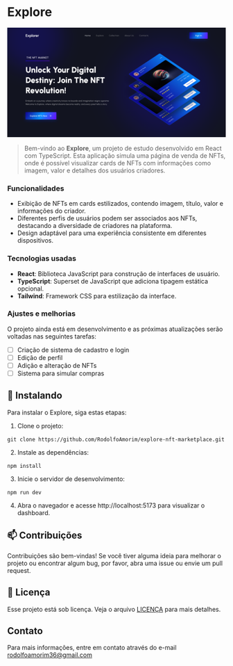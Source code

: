 # Explore

<img src="https://raw.githubusercontent.com/RodolfoAmorim/assets/master/explore/cover.png" alt="Exemplo imagem">

> Bem-vindo ao **Explore**, um projeto de estudo desenvolvido em React com TypeScript. Esta aplicação simula uma página de venda de NFTs, onde é possível visualizar cards de NFTs com informações como imagem, valor e detalhes dos usuários criadores.

### Funcionalidades

- Exibição de NFTs em cards estilizados, contendo imagem, título, valor e informações do criador.
- Diferentes perfis de usuários podem ser associados aos NFTs, destacando a diversidade de criadores na plataforma.
- Design adaptável para uma experiência consistente em diferentes dispositivos.

### Tecnologias usadas

- **React**: Biblioteca JavaScript para construção de interfaces de usuário.
- **TypeScript**: Superset de JavaScript que adiciona tipagem estática opcional.
- **Tailwind**: Framework CSS para estilização da interface.

### Ajustes e melhorias

O projeto ainda está em desenvolvimento e as próximas atualizações serão voltadas nas seguintes tarefas:

- [ ] Criação de sistema de cadastro e login
- [ ] Edição de perfil
- [ ] Adição e alteração de NFTs
- [ ] Sistema para simular compras

## 🚀 Instalando

Para instalar o Explore, siga estas etapas:

1. Clone o projeto:

```
git clone https://github.com/RodolfoAmorim/explore-nft-marketplace.git
```

2. Instale as dependências:

```
npm install
```

3. Inicie o servidor de desenvolvimento:

```
npm run dev
```

4. Abra o navegador e acesse http://localhost:5173 para visualizar o dashboard.


## 📫 Contribuições

Contribuições são bem-vindas! Se você tiver alguma ideia para melhorar o projeto ou encontrar algum bug, por favor, abra uma issue ou envie um pull request.


## 📝 Licença

Esse projeto está sob licença. Veja o arquivo [LICENÇA](LICENSE) para mais detalhes.


## Contato

Para mais informações, entre em contato através do e-mail [rodolfoamorim36@gmail.com](mailto:rodolfoamorim36@gmail.com)